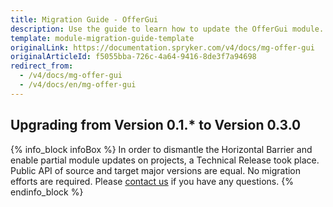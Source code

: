 ```yaml
---
title: Migration Guide - OfferGui
description: Use the guide to learn how to update the OfferGui module.
template: module-migration-guide-template
originalLink: https://documentation.spryker.com/v4/docs/mg-offer-gui
originalArticleId: f5055bba-726c-4a64-9416-8de3f7a94698
redirect_from:
  - /v4/docs/mg-offer-gui
  - /v4/docs/en/mg-offer-gui
---
```


## Upgrading from Version 0.1.* to Version 0.3.0

{% info_block infoBox %}
In order to dismantle the Horizontal Barrier and enable partial module updates on projects, a Technical Release took place. Public API of source and target major versions are equal. No migration efforts are required. Please [contact us](https://spryker.com/en/support/) if you have any questions.
{% endinfo_block %}
